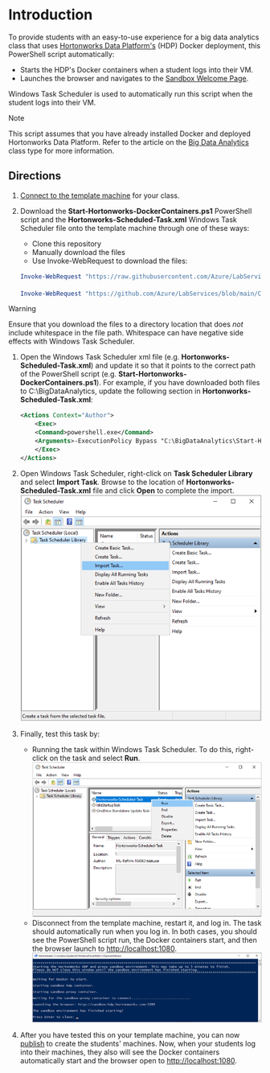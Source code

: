 # Introduction

To provide students with an easy-to-use experience for a big data analytics class that uses [Hortonworks Data Platform's](https://www.cloudera.com/products/hdp.html) (HDP) Docker deployment, this PowerShell script automatically:

- Starts the HDP's Docker containers when a student logs into their VM.
- Launches the browser and navigates to the [Sandbox Welcome Page](https://www.cloudera.com/tutorials/learning-the-ropes-of-the-hdp-sandbox.html#welcome-page).

Windows Task Scheduler is used to automatically run this script when the student logs into their VM.

> [!NOTE]
> This script assumes that you have already installed Docker and deployed Hortonworks Data Platform.  Refer to the article on the [Big Data Analytics](https://docs.microsoft.com/azure/lab-services/classroom-labs/class-type-ethical-hacking) class type for more information.

## Directions

1. [Connect to the template machine](https://docs.microsoft.com/azure/lab-services/classroom-labs/how-to-create-manage-template#update-a-template-vm) for your class.
1. Download the **Start-Hortonworks-DockerContainers.ps1** PowerShell script and the **Hortonworks-Scheduled-Task.xml** Windows Task Scheduler file onto the template machine through one of these ways:
     - Clone this repository
     - Manually download the files
     - Use Invoke-WebRequest to download the files:

    ```powershell
    Invoke-WebRequest "https://raw.githubusercontent.com/Azure/LabServices/main/ClassTypes/PowerShell/BigDataAnalytics/Start-Hortonworks-DockerContainers.ps1" -OutFile Start-Hortonworks-DockerContainers.ps1

   Invoke-WebRequest "https://github.com/Azure/LabServices/blob/main/ClassTypes/PowerShell/BigDataAnalytics/Hortonworks-Scheduled-Task.xml" -OutFile Hortonworks-Scheduled-Task.xml
    ```

> [!WARNING]
> Ensure that you download the files to a directory location that does *not* include whitespace in the file path.  Whitespace can have negative side effects with Windows Task Scheduler.

1. Open the Windows Task Scheduler xml file (e.g. **Hortonworks-Scheduled-Task.xml**) and update it so that it points to the correct path of the PowerShell script (e.g. **Start-Hortonworks-DockerContainers.ps1**). For example, if you have downloaded both files to C:\BigDataAnalytics, update the following section in **Hortonworks-Scheduled-Task.xml**:

    ```xml
    <Actions Context="Author">
        <Exec>
        <Command>powershell.exe</Command>
        <Arguments>-ExecutionPolicy Bypass "C:\BigDataAnalytics\Start-Hortonworks-DockerContainers.ps1"</Arguments>
        </Exec>
    </Actions>
    ```

1. Open Windows Task Scheduler, right-click on **Task Scheduler Library** and select **Import Task**.  Browse to the location of **Hortonworks-Scheduled-Task.xml** file and click **Open** to complete the import.
   ![Windows Task Scheduler - Import](./Task-Scheduler.png)
1. Finally, test this task by:
   - Running the task within Windows Task Scheduler.  To do this, right-click on the task and select **Run**.
      ![Windows Task Scheduler - Run](./Run-Task.png)
   - Disconnect from the template machine, restart it, and log in.  The task should automatically run when you log in.
  In both cases, you should see the PowerShell script run, the Docker containers start, and then the browser launch to <http://localhost:1080>.
   ![PowerShell - Run](./PowerShell-Run.png)
1. After you have tested this on your template machine, you can now [publish](https://docs.microsoft.com/azure/lab-services/classroom-labs/how-to-create-manage-template#publish-the-template-vm) to create the students' machines.  Now, when your students log into their machines, they also will see the Docker containers automatically start and the browser open to <http://localhost:1080>.
